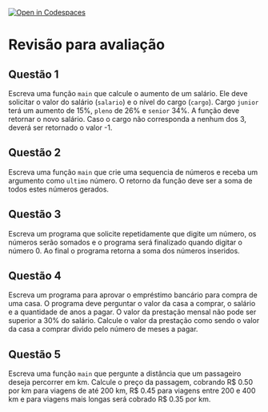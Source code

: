 [![Open in Codespaces](https://classroom.github.com/assets/launch-codespace-7f7980b617ed060a017424585567c406b6ee15c891e84e1186181d67ecf80aa0.svg)](https://classroom.github.com/open-in-codespaces?assignment_repo_id=15255190)
# Revisão para avaliação

## Questão 1
Escreva uma função `main` que calcule o aumento de um salário. Ele deve solicitar o valor do salário (`salario`) e o nível do cargo (`cargo`). Cargo `junior` terá um aumento de 15%, `pleno` de 26% e `senior` 34%. A função deve retornar o novo salário. Caso o cargo não corresponda a nenhum dos 3, deverá ser retornado o valor -1.

## Questão 2
Escreva uma função `main` que crie uma sequencia de números e receba um argumento como `ultimo` número. O retorno da função deve ser a soma de todos estes números gerados.

## Questão 3
Escreva um programa que solicite repetidamente que digite um número, os números serão somados e o programa será finalizado quando digitar o número 0. Ao final o programa retorna a soma dos números inseridos.

## Questão 4
Escreva um programa para aprovar o empréstimo bancário para compra de uma casa. O programa deve perguntar o valor da casa a comprar, o salário e a quantidade de anos a pagar. O valor da prestação mensal não pode ser superior a 30% do salário. Calcule o valor da prestação como sendo o valor da casa a comprar divido pelo número de meses a pagar.

## Questão 5
Escreva uma função `main` que pergunte a distância que um passageiro deseja percorrer em km. Calcule o preço da passagem, cobrando R$ 0.50 por km para viagens de até 200 km, R$ 0.45 para viagens entre 200 e 400 km e para viagens mais longas será cobrado R$ 0.35 por km.



